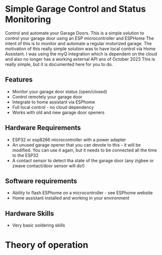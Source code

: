 # Simple Garage Control and Status Monitoring

Control and automate your Garage Doors.
This is a simple solution to control your garage door using an ESP microcontroller and ESPHome  The intent of this is to monitor and automate a regular motorized garage.
The motivation of this really simple solution was to have local control via Home Assistant.  I was using the myQ integration which is dependent on the cloud and also no longer has a working external API ans of October 2023
This is really simple, but it is documented here for you to do. 

## Features
- Monitor your garage door status (open/closed)
- Control remotely your garage door
- Integrate to home assistant via ESPhome
- Full local control - no cloud dependency
- Works with old and new garage door openers

## Hardware Requirements
- ESP32 or esp8266 microcontroller with a power adapter
- An unused garage opener that you can devote to this - it will be modified.  You can use it again, but it needs to be connected all the time to the ESP32
- A contact sensor to detect tha state of the garage door (any zigbee or zwave contact/door sensor will do!)

## Software requirements
- Ability to flash ESPhome on a microcontroller - see ESPhome website
- Home assistant installed and working in your environment

## Hardware Skills
- Very basic soldering skills

# Theory of operation
